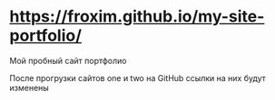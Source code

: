 # https://froxim.github.io/my-site-portfolio/
Мой пробный сайт портфолио

После прогрузки сайтов one и two на GitHub ссылки на них будут изменены
